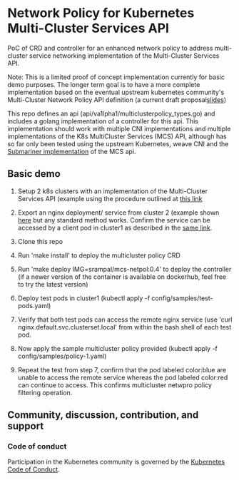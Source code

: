 # Network Policy for Kubernetes Multi-Cluster Services API

PoC of CRD and controller for an enhanced network policy to address multi-cluster service networking implementation of the Multi-Cluster Services API. 

Note: This is a limited proof of concept  implementation currently for basic demo purposes. The longer term goal is to have a more complete implementation based on the eventual upstream kubernetes community's  Multi-Cluster Network Policy API definition (a current draft proposal[slides](https://docs.google.com/presentation/d/1j4ZQTGmtBD7eRXzCzwYKRbqdNU5GFVtWnWorK_KBYI4/edit#slide=id.g122964c5eb3_0_0))

This repo defines an api (api/va1lpha1/multiclusterpolicy_types.go) and includes a golang implementation of a controller for this api. This implementation should work with multiple CNI implementations and multiple implementations of the K8s MultiCluster Services (MCS) API,  although has so far only been tested using the upstream Kubernetes, weave CNI and the [Submariner implementation](https://submariner.io/) of the MCS api. 


## Basic demo

1. Setup 2 k8s clusters with an implementation of the Multi-Cluster Services API (example
using the procedure outlined at [this link](https://submariner.io/getting-started/quickstart/kind/) 

2. Export an nginx deployment/ service from cluster 2 (example shown [here](https://submariner.io/getting-started/quickstart/kind/#verify-manually) but any standard method works. Confirm the service can be accessed by a client pod in cluster1 as described in the [same link](https://submariner.io/getting-started/quickstart/kind/#verify-manually). 

3. Clone this repo

4. Run 'make install' to deploy the multicluster policy CRD

5. Run 'make deploy IMG=srampal/mcs-netpol:0.4' to deploy the controller (if a newer version of the container is available on dockerhub, feel free to try the latest version)

6. Deploy test pods in cluster1 (kubectl apply -f config/samples/test-pods.yaml)

7. Verify that both test pods can access the remote nginx service (use 'curl nginx.default.svc.clusterset.local'  from within the bash shell of each test pod.

8. Now apply the sample multicluster policy provided (kubectl apply -f config/samples/policy-1.yaml)

9. Repeat the test from step 7, confirm that the pod labeled color:blue are unable to access the remote service whereas the pod labeled color:red can continue to access. This confirms multicluster netwpro policy filtering operation.

## Community, discussion, contribution, and support


### Code of conduct

Participation in the Kubernetes community is governed by the [Kubernetes Code of Conduct](code-of-conduct.md).

[owners]: https://git.k8s.io/community/contributors/guide/owners.md
[Creative Commons 4.0]: https://git.k8s.io/website/LICENSE
